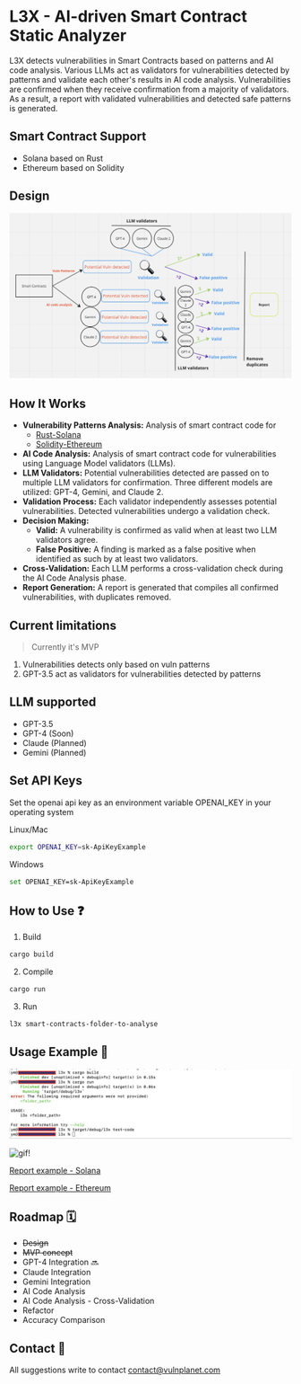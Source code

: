 # L3X - AI-driven Smart Contract Static Analyzer

L3X detects vulnerabilities in Smart Contracts based on patterns and AI code analysis. Various LLMs act as validators for vulnerabilities detected by patterns and validate each other's results in AI code analysis. Vulnerabilities are confirmed when they receive confirmation from a majority of validators. As a result, a report with validated vulnerabilities and detected safe patterns is generated.

## Smart Contract Support

- Solana based on Rust
- Ethereum based on Solidity

## Design

![design](/etc/de.png)


## How It Works

- **Vulnerability Patterns Analysis:** Analysis of smart contract code for
    - [Rust-Solana](etc/patterns-sol.md)
    - [Solidity-Ethereum](etc/patterns-eth-solidity.md)
- **AI Code Analysis:** Analysis of smart contract code for vulnerabilities using Language Model validators (LLMs).
- **LLM Validators:** Potential vulnerabilities detected are passed on to multiple LLM validators for confirmation. Three different models are utilized: GPT-4, Gemini, and Claude 2.
- **Validation Process:** Each validator independently assesses potential vulnerabilities. Detected vulnerabilities undergo a validation check.
- **Decision Making:**
  - **Valid:** A vulnerability is confirmed as valid when at least two LLM validators agree.
  - **False Positive:** A finding is marked as a false positive when identified as such by at least two validators.
- **Cross-Validation:** Each LLM performs a cross-validation check during the AI Code Analysis phase.
- **Report Generation:** A report is generated that compiles all confirmed vulnerabilities, with duplicates removed.

## Current limitations

> Currently it's MVP 

1. Vulnerabilities detects only based on vuln patterns
2. GPT-3.5 act as validators for vulnerabilities detected by patterns

## LLM supported

- GPT-3.5
- GPT-4 (Soon)
- Claude (Planned)
- Gemini (Planned)

## Set API Keys

Set the openai api key as an environment variable OPENAI_KEY in your operating system

Linux/Mac

```bash
export OPENAI_KEY=sk-ApiKeyExample
```

Windows

```bash
set OPENAI_KEY=sk-ApiKeyExample
```

## How to Use ❓

1. Build
```bash
cargo build
```
2. Compile
```bash
cargo run
```
3. Run
```bash
l3x smart-contracts-folder-to-analyse
```

## Usage Example 🏁

![exec!](etc/exec.png)

![gif!](etc/report.gif)

[Report example - Solana](https://github.com/VulnPlanet/l3x/blob/main/etc/L3X_SAST_Report.html)

[Report example - Ethereum](https://github.com/VulnPlanet/l3x/blob/main/etc/Solidity-Ethereum_L3X_SAST_Report.html)

## Roadmap 🗓️

- ~~Design~~
- ~~MVP concept~~
- GPT-4 Integration 🔜 
- Claude Integration 
- Gemini Integration 
- AI Code Analysis
- AI Code Analysis - Cross-Validation
- Refactor
- Accuracy Comparison

## Contact 📧

All suggestions write to contact contact@vulnplanet.com
